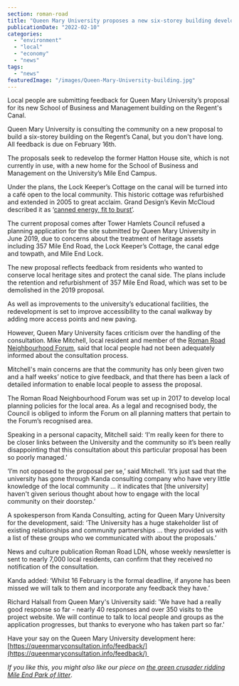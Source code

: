 ```yaml
---
section: roman-road
title: "Queen Mary University proposes a new six-storey building development"
publicationDate: "2022-02-10"
categories: 
  - "environment"
  - "local"
  - "economy"
  - "news"
tags: 
  - "news"
featuredImage: "/images/Queen-Mary-University-building.jpg"
---
```


Local people are submitting feedback for Queen Mary University’s proposal for its new School of Business and Management building on the Regent's Canal.

Queen Mary University is consulting the community on a new proposal to build a six-storey building on the Regent’s Canal, but you don't have long. All feedback is due on February 16th.

The proposals seek to redevelop the former Hatton House site, which is not currently in use, with a new home for the School of Business and Management on the University’s Mile End Campus. 

Under the plans, the Lock Keeper’s Cottage on the canal will be turned into a café open to the local community. This historic cottage was refurbished and extended in 2005 to great acclaim. Grand Design’s Kevin McCloud described it as ‘[canned energy, fit to burst’](https://www.architectsjournal.co.uk/archive/canned-energy-fit-to-burst). 

The current proposal comes after Tower Hamlets Council refused a planning application for the site submitted by Queen Mary University in June 2019, due to concerns about the treatment of heritage assets including 357 Mile End Road, the Lock Keeper’s Cottage, the canal edge and towpath, and Mile End Lock. 

The new proposal reflects feedback from residents who wanted to conserve local heritage sites and protect the canal side. The plans include the retention and refurbishment of 357 Mile End Road, which was set to be demolished in the 2019 proposal. 

As well as improvements to the university’s educational facilities, the redevelopment is set to improve accessibility to the canal walkway by adding more access points and new paving. 

However, Queen Mary University faces criticism over the handling of the consultation. Mike Mitchell, local resident and member of the [Roman Road Neighbourhood Forum](https://romanroadbowneighbourhoodplan.org/), said that local people had not been adequately informed about the consultation process. 

Mitchell's main concerns are that the community has only been given two and a half weeks’ notice to give feedback, and that there has been a lack of detailed information to enable local people to assess the proposal. 

The Roman Road Neighbourhood Forum was set up in 2017 to develop local planning policies for the local area. As a legal and recognised body, the Council is obliged to inform the Forum on all planning matters that pertain to the Forum’s recognised area.

Speaking in a personal capacity, Mitchell said: ‘I'm really keen for there to be closer links between the University and the community so it’s been really disappointing that this consultation about this particular proposal has been so poorly managed.’

‘I’m not opposed to the proposal per se,’ said Mitchell. ‘It’s just sad that the university has gone through Kanda consulting company who have very little knowledge of the local community … it indicates that \[the university\] haven't given serious thought about how to engage with the local community on their doorstep.’  

A spokesperson from Kanda Consulting, acting for Queen Mary University for the development, said: ‘The University has a huge stakeholder list of existing relationships and community partnerships … they provided us with a list of these groups who we communicated with about the proposals.’ 

News and culture publication Roman Road LDN, whose weekly newsletter is sent to nearly 7,000 local residents, can confirm that they received no notification of the consultation. 

Kanda added: ‘Whilst 16 February is the formal deadline, if anyone has been missed we will talk to them and incorporate any feedback they have.’ 

Richard Halsall from Queen Mary's University said: 'We have had a really good response so far - nearly 40 responses and over 350 visits to the project website. We will continue to talk to local people and groups as the application progresses, but thanks to everyone who has taken part so far.'

Have your say on the Queen Mary University development here: [https://queenmaryconsultation.info/feedback/](https://queenmaryconsultation.info/feedback/) 

_If you like this, you might also like our piece on [the green crusader ridding Mile End Park of litter](https://romanroadlondon.com/iain-marshall-clean-mile-end-park-interview/)_.


